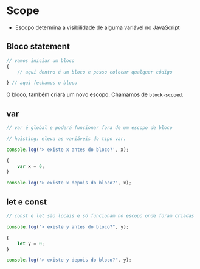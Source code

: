 # Scope

* Escopo determina a visibilidade de alguma variável no JavaScript

## Bloco statement

``` js
// vamos iniciar um bloco
{
    // aqui dentro é um bloco e posso colocar qualquer código

} // aqui fechamos o bloco

```

O bloco, também criará um novo escopo. Chamamos de `block-scoped`.

## var

```js
// var é global e poderá funcionar fora de um escopo de bloco 

// hoisting: eleva as variáveis do tipo var.

console.log('> existe x antes do bloco?', x);

{
    var x = 0;
}

console.log('> existe x depois do bloco?', x);

```

## let e const

```js
// const e let são locais e só funcionam no escopo onde foram criadas

console.log("> existe y antes do bloco?", y);

{
    let y = 0;
}

console.log("> existe y depois do bloco?", y);

```